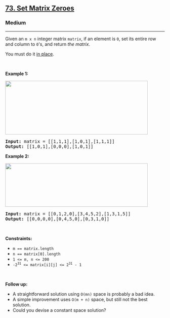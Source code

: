 <h2><a href="https://leetcode.com/problems/set-matrix-zeroes/">73. Set Matrix Zeroes</a></h2><h3>Medium</h3><hr><div style="user-select: auto;"><p style="user-select: auto;">Given an <code style="user-select: auto;">m x n</code> integer matrix <code style="user-select: auto;">matrix</code>, if an element is <code style="user-select: auto;">0</code>, set its entire row and column to <code style="user-select: auto;">0</code>'s, and return <em style="user-select: auto;">the matrix</em>.</p>

<p style="user-select: auto;">You must do it <a href="https://en.wikipedia.org/wiki/In-place_algorithm" target="_blank" style="user-select: auto;">in place</a>.</p>

<p style="user-select: auto;">&nbsp;</p>
<p style="user-select: auto;"><strong style="user-select: auto;">Example 1:</strong></p>
<img alt="" src="https://assets.leetcode.com/uploads/2020/08/17/mat1.jpg" style="width: 450px; height: 169px; user-select: auto;">
<pre style="user-select: auto;"><strong style="user-select: auto;">Input:</strong> matrix = [[1,1,1],[1,0,1],[1,1,1]]
<strong style="user-select: auto;">Output:</strong> [[1,0,1],[0,0,0],[1,0,1]]
</pre>

<p style="user-select: auto;"><strong style="user-select: auto;">Example 2:</strong></p>
<img alt="" src="https://assets.leetcode.com/uploads/2020/08/17/mat2.jpg" style="width: 450px; height: 137px; user-select: auto;">
<pre style="user-select: auto;"><strong style="user-select: auto;">Input:</strong> matrix = [[0,1,2,0],[3,4,5,2],[1,3,1,5]]
<strong style="user-select: auto;">Output:</strong> [[0,0,0,0],[0,4,5,0],[0,3,1,0]]
</pre>

<p style="user-select: auto;">&nbsp;</p>
<p style="user-select: auto;"><strong style="user-select: auto;">Constraints:</strong></p>

<ul style="user-select: auto;">
	<li style="user-select: auto;"><code style="user-select: auto;">m == matrix.length</code></li>
	<li style="user-select: auto;"><code style="user-select: auto;">n == matrix[0].length</code></li>
	<li style="user-select: auto;"><code style="user-select: auto;">1 &lt;= m, n &lt;= 200</code></li>
	<li style="user-select: auto;"><code style="user-select: auto;">-2<sup style="user-select: auto;">31</sup> &lt;= matrix[i][j] &lt;= 2<sup style="user-select: auto;">31</sup> - 1</code></li>
</ul>

<p style="user-select: auto;">&nbsp;</p>
<p style="user-select: auto;"><strong style="user-select: auto;">Follow up:</strong></p>

<ul style="user-select: auto;">
	<li style="user-select: auto;">A straightforward solution using <code style="user-select: auto;">O(mn)</code> space is probably a bad idea.</li>
	<li style="user-select: auto;">A simple improvement uses <code style="user-select: auto;">O(m + n)</code> space, but still not the best solution.</li>
	<li style="user-select: auto;">Could you devise a constant space solution?</li>
</ul>
</div>